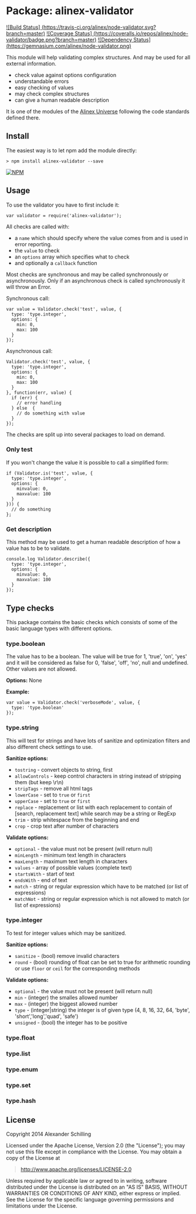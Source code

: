 Package: alinex-validator
=================================================

[![Build Status] (https://travis-ci.org/alinex/node-validator.svg?branch=master)](https://travis-ci.org/alinex/node-validator)
[![Coverage Status] (https://coveralls.io/repos/alinex/node-validator/badge.png?branch=master)](https://coveralls.io/r/alinex/node-validator?branch=master)
[![Dependency Status] (https://gemnasium.com/alinex/node-validator.png)](https://gemnasium.com/alinex/node-validator)

This module will help validating complex structures. And may be used for all
external information.

- check value against options configuration
- understandable errors
- easy checking of values
- may check complex structures
- can give a human readable description

It is one of the modules of the [Alinex Universe](http://alinex.github.io/node-alinex)
following the code standards defined there.


Install
-------------------------------------------------

The easiest way is to let npm add the module directly:

    > npm install alinex-validator --save

[![NPM](https://nodei.co/npm/alinex-validator.png?downloads=true&stars=true)](https://nodei.co/npm/alinex-validator/)


Usage
-------------------------------------------------

To use the validator you have to first include it:

    var validator = require('alinex-validator');

All checks are called with:

- a `name` which should specify where the value comes from and is used in error
  reporting.
- the `value` to check
- an `options` array which specifies what to check
- and optionally a `callback` function

Most checks are synchronous and may be called synchronously or asynchronously.
Only if an asynchronous check is called synchronously it will throw an Error.

Synchronous call:

    var value = Validator.check('test', value, {
      type: 'type.integer',
      options: {
        min: 0,
        max: 100
      }
    });

Asynchronous call:

    Validator.check('test', value, {
      type: 'type.integer',
      options: {
        min: 0,
        max: 100
      }
    }, function(err, value) {
      if (err) {
        // error handling
      } else  {
        // do something with value
      }
    });

The checks are split up into several packages to load on demand.

### Only test

If you won't change the value it is possible to call a simplified form:

    if (Validator.is('test', value, {
      type: 'type.integer',
      options: {
        minvalue: 0,
        maxvalue: 100
      }
    })) {
      // do something
    };

### Get description

This method may be used to get a human readable description of how a value
has to be to validate.

    console.log Validator.describe({
      type: 'type.integer',
      options: {
        minvalue: 0,
        maxvalue: 100
      }
    });


Type checks
-------------------------------------------------
This package contains the basic checks which consists of some of the basic
language types with different options.

### type.boolean

The value has to be a boolean. The value will be true for 1, 'true', 'on',
'yes' and it will be considered as false for 0, 'false', 'off', 'no', null and
undefined.
Other values are not allowed.

__Options:__ None

__Example:__

    var value = Validator.check('verboseMode', value, {
      type: 'type.boolean'
    });

### type.string

This will test for strings and have lots of sanitize and optimization filters
and also different check settings to use.

__Sanitize options:__

- `tostring` - convert objects to string, first
- `allowControls` - keep control characters in string instead of
  stripping them (but keep \\r\\n)
- `stripTags` - remove all html tags
- `lowerCase` - set to `true` or `first`
- `upperCase` - set to `true` or `first`
- `replace` - replacement or list with each replacement to contain of [search,
  replacement text] while search may be a string or RegExp
- `trim` - strip whitespace from the beginning and end
- `crop` - crop text after number of characters

__Validate options:__

- `optional` - the value must not be present (will return null)
- `minLength` - minimum text length in characters
- `maxLength` - maximum text length in characters
- `values` - array of possible values (complete text)
- `startsWith` - start of text
- `endsWith` - end of text
- `match` - string or regular expression which have to be matched
  (or list of expressions)
- `matchNot` - string or regular expression which is not allowed to
  match (or list of expressions)

### type.integer

To test for integer values which may be sanitized.

__Sanitize options:__

- `sanitize` - (bool) remove invalid characters
- `round` - (bool) rounding of float can be set to true for arithmetic rounding
  or use `floor` or `ceil` for the corresponding methods

__Validate options:__

- `optional` - the value must not be present (will return null)
- `min` - (integer) the smalles allowed number
- `max` - (integer) the biggest allowed number
- `type` - (integer|string) the integer is of given type
  (4, 8, 16, 32, 64, 'byte', 'short','long','quad', 'safe')
- `unsigned` - (bool) the integer has to be positive

### type.float
### type.list
### type.enum
### type.set
### type.hash


License
-------------------------------------------------

Copyright 2014 Alexander Schilling

Licensed under the Apache License, Version 2.0 (the "License");
you may not use this file except in compliance with the License.
You may obtain a copy of the License at

>  <http://www.apache.org/licenses/LICENSE-2.0>

Unless required by applicable law or agreed to in writing, software
distributed under the License is distributed on an "AS IS" BASIS,
WITHOUT WARRANTIES OR CONDITIONS OF ANY KIND, either express or implied.
See the License for the specific language governing permissions and
limitations under the License.
